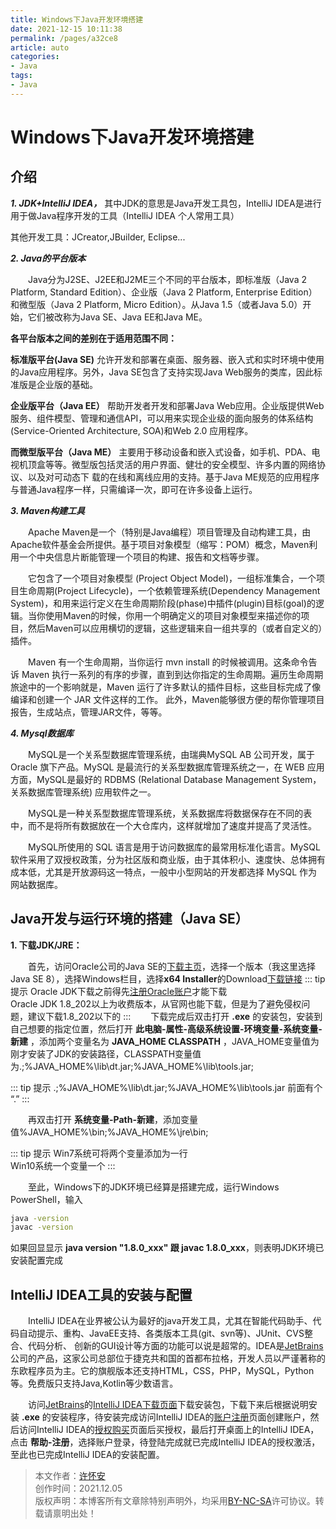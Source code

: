 ```yaml
---
title: Windows下Java开发环境搭建
date: 2021-12-15 10:11:38
permalink: /pages/a32ce8
article: auto
categories:
- Java
tags:
- Java
---
```


# Windows下Java开发环境搭建

## 介绍
***1. JDK+IntelliJ IDEA，*** 其中JDK的意思是Java开发工具包，IntelliJ IDEA是进行用于做Java程序开发的工具（IntelliJ IDEA 个人常用工具）

其他开发工具：JCreator,JBuilder, Eclipse...

*****2. Java的平台版本*****

&ensp;&ensp;&ensp;&ensp;Java分为J2SE、J2EE和J2ME三个不同的平台版本，即标准版（Java 2 Platform, Standard Edition）、企业版（Java 2 Platform, Enterprise Edition）和微型版（Java 2 Platform, Micro Edition）。从Java 1.5（或者Java 5.0）开始，它们被改称为Java SE、Java EE和Java ME。

**各平台版本之间的差别在于适用范围不同：**

**标准版平台(Java SE)**
允许开发和部署在桌面、服务器、嵌入式和实时环境中使用的Java应用程序。另外，Java SE包含了支持实现Java Web服务的类库，因此标准版是企业版的基础。

**企业版平台（Java EE）**
帮助开发者开发和部署Java Web应用。企业版提供Web服务、组件模型、管理和通信API，可以用来实现企业级的面向服务的体系结构(Service-Oriented Architecture, SOA)和Web 2.0 应用程序。

**而微型版平台（Java ME）**
主要用于移动设备和嵌入式设备，如手机、PDA、电视机顶盒等等。微型版包括灵活的用户界面、健壮的安全模型、许多内置的网络协议、以及对可动态下 载的在线和离线应用的支持。基于Java ME规范的应用程序与普通Java程序一样，只需编译一次，即可在许多设备上运行。

*****3. Maven构建工具*****

&ensp;&ensp;&ensp;&ensp;Apache Maven是一个（特别是Java编程）项目管理及自动构建工具，由Apache软件基金会所提供。基于项目对象模型（缩写：POM）概念，Maven利用一个中央信息片断能管理一个项目的构建、报告和文档等步骤。

&ensp;&ensp;&ensp;&ensp;它包含了一个项目对象模型 (Project Object Model)，一组标准集合，一个项目生命周期(Project Lifecycle)，一个依赖管理系统(Dependency Management System)，和用来运行定义在生命周期阶段(phase)中插件(plugin)目标(goal)的逻辑。当你使用Maven的时候，你用一个明确定义的项目对象模型来描述你的项目，然后Maven可以应用横切的逻辑，这些逻辑来自一组共享的（或者自定义的）插件。

&ensp;&ensp;&ensp;&ensp;Maven 有一个生命周期，当你运行 mvn install 的时候被调用。这条命令告诉 Maven 执行一系列的有序的步骤，直到到达你指定的生命周期。遍历生命周期旅途中的一个影响就是，Maven 运行了许多默认的插件目标，这些目标完成了像编译和创建一个 JAR 文件这样的工作。
此外，Maven能够很方便的帮你管理项目报告，生成站点，管理JAR文件，等等。

*****4. Mysql数据库*****

&ensp;&ensp;&ensp;&ensp;MySQL是一个关系型数据库管理系统，由瑞典MySQL AB 公司开发，属于 Oracle 旗下产品。MySQL 是最流行的关系型数据库管理系统之一，在 WEB 应用方面，MySQL是最好的 RDBMS (Relational Database Management System，关系数据库管理系统) 应用软件之一。

&ensp;&ensp;&ensp;&ensp;MySQL是一种关系型数据库管理系统，关系数据库将数据保存在不同的表中，而不是将所有数据放在一个大仓库内，这样就增加了速度并提高了灵活性。

&ensp;&ensp;&ensp;&ensp;MySQL所使用的 SQL 语言是用于访问数据库的最常用标准化语言。MySQL 软件采用了双授权政策，分为社区版和商业版，由于其体积小、速度快、总体拥有成本低，尤其是开放源码这一特点，一般中小型网站的开发都选择 MySQL 作为网站数据库。

## Java开发与运行环境的搭建（Java SE）

**1. 下载JDK/JRE：**

&ensp;&ensp;&ensp;&ensp;首先，访问Oracle公司的Java SE的[下载主页](http://www.oracle.com/technetwork/java/javase/downloads/index.html)，选择一个版本（我这里选择Java SE 8），选择Windows栏目，选择**x64 Installer**的Download[下载链接](https://www.oracle.com/java/technologies/downloads/#license-lightbox)
::: tip 提示
Oracle JDK下载之前得先[注册Oracle账户](https://profile.oracle.com/myprofile/account/create-account.jspx)才能下载
<br/>Oracle JDK 1.8_202以上为收费版本，从官网也能下载，但是为了避免侵权问题，建议下载1.8_202以下的
:::
&ensp;&ensp;&ensp;&ensp;下载完成后双击打开 **.exe** 的安装包，安装到自己想要的指定位置，然后打开 **此电脑-属性-高级系统设置-环境变量-系统变量-新建** ，添加两个变量名为 **JAVA_HOME  CLASSPATH** ，JAVA_HOME变量值为刚才安装了JDK的安装路径，CLASSPATH变量值为.;%JAVA_HOME%\lib\dt.jar;%JAVA_HOME%\lib\tools.jar;

::: tip 提示
.;%JAVA_HOME%\lib\dt.jar;%JAVA_HOME%\lib\tools.jar 前面有个 “.”
:::

&ensp;&ensp;&ensp;&ensp;再双击打开 **系统变量-Path-新建**，添加变量值%JAVA_HOME%\bin;%JAVA_HOME%\jre\bin;

::: tip 提示
Win7系统可将两个变量添加为一行
<br/>Win10系统一个变量一个
:::

&ensp;&ensp;&ensp;&ensp;至此，Windows下的JDK环境已经算是搭建完成，运行Windows PowerShell，输入 
```sh
java -version 
javac -version
```
如果回显显示 **java version "1.8.0_xxx" 跟 javac 1.8.0_xxx**，则表明JDK环境已安装配置完成

## IntelliJ IDEA工具的安装与配置

&ensp;&ensp;&ensp;&ensp;IntelliJ IDEA在业界被公认为最好的java开发工具，尤其在智能代码助手、代码自动提示、重构、JavaEE支持、各类版本工具(git、svn等)、JUnit、CVS整合、代码分析、 创新的GUI设计等方面的功能可以说是超常的。IDEA是[JetBrains](https://www.jetbrains.com)公司的产品，这家公司总部位于捷克共和国的首都布拉格，开发人员以严谨著称的东欧程序员为主。它的旗舰版本还支持HTML，CSS，PHP，MySQL，Python等。免费版只支持Java,Kotlin等少数语言。

&ensp;&ensp;&ensp;&ensp;访问[JetBrains](https://www.jetbrains.com)的[IntelliJ IDEA下载页面](https://www.jetbrains.com/idea/download/download-thanks.html?platform=windows)下载安装包，下载下来后根据说明安装 **.exe** 的安装程序，待安装完成访问IntelliJ IDEA的[账户注册](https://account.jetbrains.com/login)页面创建账户，然后访问IntelliJ IDEA的[授权购买](https://www.jetbrains.com/idea/buy/#commercial)页面后买授权，最后打开桌面上的IntelliJ IDEA，点击 **帮助-注册**，选择账户登录，待登陆完成就已完成IntelliJ IDEA的授权激活，至此也已完成IntelliJ IDEA的安装配置。

>本文作者：[许怀安](https://dbsecurity.com.cn/)
><br/>创作时间：2021.12.05
><br/>版权声明：本博客所有文章除特别声明外，均采用[BY-NC-SA](https://creativecommons.org/licenses/by-nc-sa/4.0/deed.zh)许可协议。转载请禀明出处！

